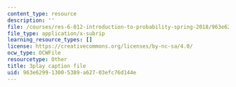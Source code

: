 ```yaml
---
content_type: resource
description: ''
file: /courses/res-6-012-introduction-to-probability-spring-2018/963e629913005389a62703efc76d144e_poeHeiiiLKI.vtt
file_type: application/x-subrip
learning_resource_types: []
license: https://creativecommons.org/licenses/by-nc-sa/4.0/
ocw_type: OCWFile
resourcetype: Other
title: 3play caption file
uid: 963e6299-1300-5389-a627-03efc76d144e
---
```

